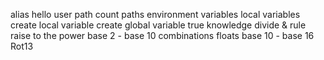 alias
hello user
path
count paths
environment variables
local variables
create local variable
create global variable
true knowledge
divide & rule
raise to the power
base 2 - base 10
combinations
floats
base 10 - base 16
Rot13
